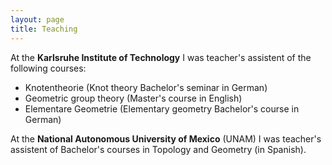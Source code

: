 ```yaml
---
layout: page
title: Teaching
---
```


At the **Karlsruhe Institute of Technology** I was teacher's assistent of the following courses:
- Knotentheorie (Knot theory Bachelor's seminar in German)
- Geometric group theory (Master's course in English)
- Elementare Geometrie (Elementary geometry Bachelor's course in German)

At the **National Autonomous University of Mexico** (UNAM) I was teacher's assistent of Bachelor's courses in Topology and Geometry (in Spanish).

